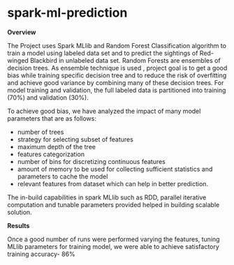 # spark-ml-prediction

**Overview**

The Project uses Spark MLlib and Random Forest Classification algorithm to train a model using labeled data set and to predict the sightings of Red-winged Blackbird in unlabeled data set. Random Forests are ensembles of decision trees. 
As ensemble technique is used , project goal is to get a good bias while training specific decision tree and to reduce the risk of overfitting and achieve good variance by combining many of these decision trees.
For model training and validation, the full labeled data is partitioned into training (70%) and validation (30%).

To achieve good bias, we have analyzed the impact of many model parameters that are as follows:
- number of trees
- strategy for selecting subset of features
- maximum depth of the tree
- features categorization
- number of bins for discretizing continuous features
- amount of memory to be used for collecting sufficient statistics and  parameters to cache the model
- relevant features from dataset which can help in better prediction.

The in-build capabilities in spark MLlib such as RDD, parallel iterative computation and tunable parameters provided helped in building
scalable solution.

**Results**

Once a good number of runs were performed varying the features, tuning MLlib parameters for training model, we were able to achieve satisfactory training accuracy- 86%
